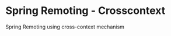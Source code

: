 Spring Remoting - Crosscontext
==============================

Spring Remoting using cross-context mechanism
